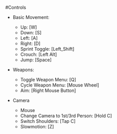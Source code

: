 #Controls 

- Basic Movement:
  - Up: [W]
  - Down: [S]
  - Left: [A]
  - Right: [D]
  - Sprint Toggle: [Left_Shift]   
  - Crouch: [Left Alt]
  - Jump: [Space]
   
   
- Weapons: 
  - Toggle Weapon Menu: [Q]
  - Cycle Weapon Menu: [Mouse Wheel]
  - Aim: [Right Mouse Button]
        
- Camera
  - Mouse
  - Change Camera to 1st/3rd Person: [Hold C]
  - Switch Shoulders: [Tap C]
  - Slowmotion: [Z]





 
